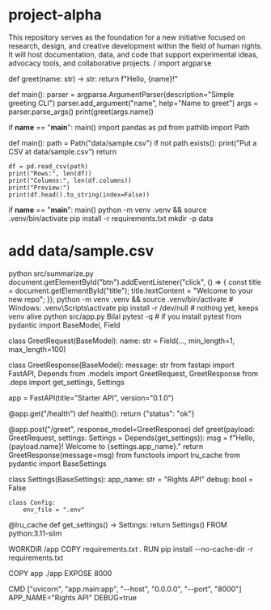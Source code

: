 # project-alpha
This repository serves as the foundation for a new initiative focused on research, design, and creative development within the field of human rights. 
It will host documentation, data, and code that support experimental ideas, advocacy tools, and collaborative projects. 
 / import argparse

def greet(name: str) -> str:
    return f"Hello, {name}!"

def main():
    parser = argparse.ArgumentParser(description="Simple greeting CLI")
    parser.add_argument("name", help="Name to greet")
    args = parser.parse_args()
    print(greet(args.name))

if __name__ == "__main__":
    main()
import pandas as pd
from pathlib import Path

def main():
    path = Path("data/sample.csv")
    if not path.exists():
        print("Put a CSV at data/sample.csv")
        return

    df = pd.read_csv(path)
    print("Rows:", len(df))
    print("Columns:", len(df.columns))
    print("Preview:")
    print(df.head().to_string(index=False))

if __name__ == "__main__":
    main()
python -m venv .venv && source .venv/bin/activate
pip install -r requirements.txt
mkdir -p data
# add data/sample.csv
python src/summarize.py
document.getElementById("btn").addEventListener("click", () => {
  const title = document.getElementById("title");
  title.textContent = "Welcome to your new repo";
});
python -m venv .venv && source .venv/bin/activate   # Windows: .venv\Scripts\activate
pip install -r /dev/null  # nothing yet, keeps venv alive
python src/app.py Bilal
pytest -q  # if you install pytest
from pydantic import BaseModel, Field

class GreetRequest(BaseModel):
    name: str = Field(..., min_length=1, max_length=100)

class GreetResponse(BaseModel):
    message: str
from fastapi import FastAPI, Depends
from .models import GreetRequest, GreetResponse
from .deps import get_settings, Settings

app = FastAPI(title="Starter API", version="0.1.0")

@app.get("/health")
def health():
    return {"status": "ok"}

@app.post("/greet", response_model=GreetResponse)
def greet(payload: GreetRequest, settings: Settings = Depends(get_settings)):
    msg = f"Hello, {payload.name}! Welcome to {settings.app_name}."
    return GreetResponse(message=msg)
from functools import lru_cache
from pydantic import BaseSettings

class Settings(BaseSettings):
    app_name: str = "Rights API"
    debug: bool = False

    class Config:
        env_file = ".env"

@lru_cache
def get_settings() -> Settings:
    return Settings()
FROM python:3.11-slim

WORKDIR /app
COPY requirements.txt .
RUN pip install --no-cache-dir -r requirements.txt

COPY app ./app
EXPOSE 8000

CMD ["uvicorn", "app.main:app", "--host", "0.0.0.0", "--port", "8000"]
APP_NAME="Rights API"
DEBUG=true
